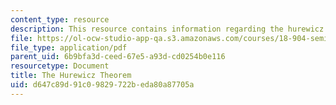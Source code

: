 ```yaml
---
content_type: resource
description: This resource contains information regarding the hurewicz theorem.
file: https://ol-ocw-studio-app-qa.s3.amazonaws.com/courses/18-904-seminar-in-topology-spring-2011/d647c89d91c09829722beda80a87705a_MIT18_904S11_finalHurewicz.pdf
file_type: application/pdf
parent_uid: 6b9bfa3d-ceed-67e5-a93d-cd0254b0e116
resourcetype: Document
title: The Hurewicz Theorem
uid: d647c89d-91c0-9829-722b-eda80a87705a
---
```

